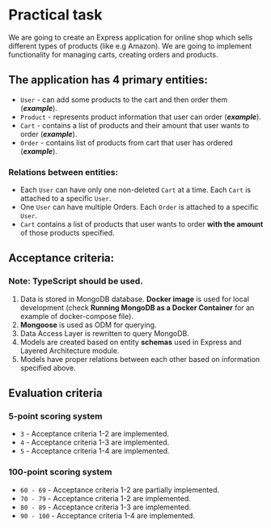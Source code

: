 # Practical task

We are going to create an Express application for online shop which sells different types of products (like e.g Amazon). We are going to implement functionality for managing carts, creating orders and products.

## The application has 4 primary entities:

- ``User`` - can add some products to the cart and then order them (***example***).
- ``Product`` - represents product information that user can order (***example***).
- ``Cart`` - contains a list of products and their amount that user wants to order (***example***).
- ``Order`` - contains list of products from cart that user has ordered (***example***).

### Relations between entities:

- Each ``User`` can have only one non-deleted ``Cart`` at a time. Each ``Cart`` is attached to a specific ``User``.
- One ``User`` can have multiple Orders. Each ``Order`` is attached to a specific ``User``.
- ``Cart`` contains a list of products that user wants to order **with the amount** of those products specified.

## Acceptance criteria:

### Note: TypeScript should be used.

1. Data is stored in MongoDB database. **Docker image** is used for local development (check **Running MongoDB as a Docker Container** for an example of docker-compose file).
2. **Mongoose** is used as ODM for querying.
3. Data Access Layer is rewritten to query MongoDB.
4. Models are created based on entity **schemas** used in Express and Layered Architecture module.
5. Models have proper relations between each other based on information specified above.

## Evaluation criteria

### 5-point scoring system

- `3` - Acceptance criteria 1-2 are implemented.
- `4` - Acceptance criteria 1-3 are implemented.
- `5` - Acceptance criteria 1-4 are implemented.

### 100-point scoring system

- `60 - 69` - Acceptance criteria 1-2 are partially implemented.
- `70 - 79` - Acceptance criteria 1-2 are implemented.
- `80 - 89` - Acceptance criteria 1-3 are implemented.
- `90 - 100` - Acceptance criteria 1-4 are implemented.